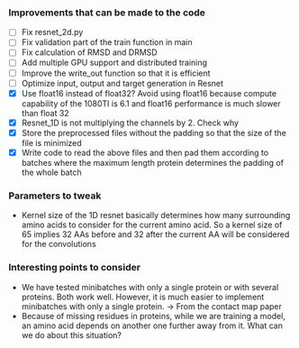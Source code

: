 ### Improvements that can be made to the code

- [ ] Fix resnet_2d.py
- [ ] Fix validation part of the train function in main
- [ ] Fix calculation of RMSD and DRMSD
- [ ] Add multiple GPU support and distributed training
- [ ] Improve the write_out function so that it is efficient
- [ ] Optimize input, output and target generation in Resnet
- [x] Use float16 instead of float32? Avoid using float16 because compute capability of the 1080TI is 6.1 and float16 performance is much slower than float 32
- [x] Resnet_1D is not multiplying the channels by 2. Check why
- [x] Store the preprocessed files without the padding so that the size of the file is minimized
- [x] Write code to read the above files and then pad them according to batches where the maximum length protein determines the padding of the whole batch

### Parameters to tweak

- Kernel size of the 1D resnet basically determines how many surrounding amino acids to consider for the current amino acid. So a kernel size of 65 implies 32 AAs before and 32 after the current AA will be considered for the convolutions

### Interesting points to consider

- We have tested minibatches with only a single protein or with several proteins. Both work well. However, it is much easier to implement minibatches with only a single protein. -> From the contact map paper
- Because of missing residues in proteins, while we are training a model, an amino acid depends on another one further away from it. What can we do about this situation?
